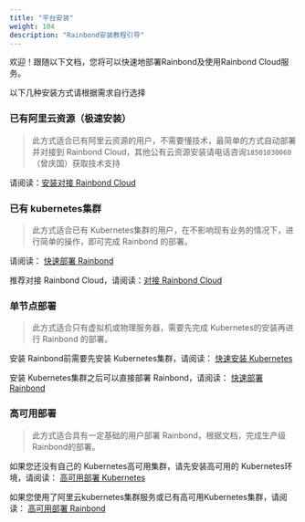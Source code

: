 ```yaml
---
title: "平台安装"
weight: 104
description: "Rainbond安装教程引导"
---
```


欢迎！跟随以下文档，您将可以快速地部署Rainbond及使用Rainbond Cloud服务。

以下几种安装方式请根据需求自行选择

### 已有阿里云资源（极速安装）

> 此方式适合已有阿里云资源的用户，不需要懂技术，最简单的方式自动部署并对接到 Rainbond Cloud，其他公有云资源安装请电话咨询`18501030060`（曾庆国）获取技术支持

请阅读：[安装对接 Rainbond Cloud](/docs/user-operations/install/rainbond-cloud/)


### 已有 kubernetes集群

> 此方式适合已有 Kubernetes集群的用户，在不影响现有业务的情况下，进行简单的操作，即可完成 Rainbond 的部署。

请阅读： [快速部署 Rainbond](/docs/user-operations/install/minimal_install) 

推荐对接 Rainbond Cloud，请阅读：[对接 Rainbond Cloud](/docs/user-operations/install/minimal_install) 

### 单节点部署

> 此方式适合只有虚拟机或物理服务器，需要先完成 Kubernetes的安装再进行 Rainbond 的部署。

安装 Rainbond前需要先安装 Kubernetes集群，请阅读： [快速安装 Kubernetes](/docs/user-operations/install/kubernetes-install)

安装 Kubernetes集群之后可以直接部署 Rainbond，请阅读： [快速部署 Rainbond](/docs/user-operations/install/minimal_install) 
 

### 高可用部署

> 此方式适合具有一定基础的用户部署 Rainbond，根据文档，完成生产级 Rainbond的部署。


如果您还没有自己的 Kubernetes高可用集群，请先安装高可用的 Kubernetes环境，请阅读： [高可用部署 Kubernetes](/docs/user-operations/install/kubernetes-install/#kubernetes的高可用安装)

如果您使用了阿里云kubernetes集群服务或已有高可用Kubernetes集群，请阅读： [高可用部署 Rainbond](/docs/user-operations/install/install-base-ha)

</br>






